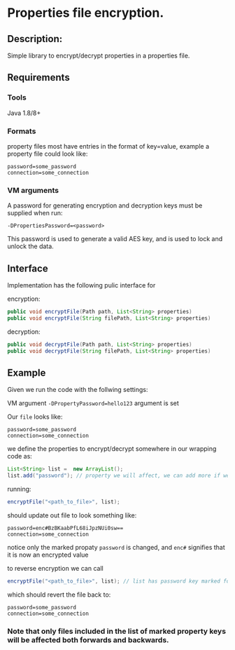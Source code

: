 # Properties file encryption.

## Description:
Simple library to encrypt/decrypt properties in a properties file.

## Requirements

### Tools
Java 1.8/8+

### Formats
property files most have entries in the format of key=value, example a property file could look like:

    password=some_password
    connection=some_connection

### VM arguments
A password for generating encryption and decryption keys must be supplied when run:
    
    -DPropertiesPassword=<password>

This password is used to generate a valid AES key, and is used to lock and unlock the data.

## Interface

Implementation has the following pulic interface for

encryption:

```java
public void encryptFile(Path path, List<String> properties)
public void encryptFile(String filePath, List<String> properties)
```

decryption:
```java
public void decryptFile(Path path, List<String> properties)
public void decryptFile(String filePath, List<String> properties)
```

## Example
Given we run the code with the follwing settings:

VM argument ``-DPropertyPassword=hello123`` argument is set

Our ``file`` looks like:

    password=some_password
    connection=some_connection

we define the properties to encrypt/decrypt somewhere in our wrapping code as:

```java
List<String> list =  new ArrayList();
list.add("password"); // property we will affect, we can add more if we want
```

running: 
```java
encryptFile("<path_to_file>", list);
````
should update out file to look something like:

    password=enc#BzBKaabPfL68iJpzNUi0sw==
    connection=some_connection

notice only the marked propaty `password` is changed, and `enc#` signifies that it is now an encrypted value

to reverse encryption we can call

```java
encryptFile("<path_to_file>", list); // list has password key marked for decryption
````

which should revert the file back to:

    password=some_password
    connection=some_connection

### Note that only files included in the list of marked property keys will be affected both forwards and backwards.